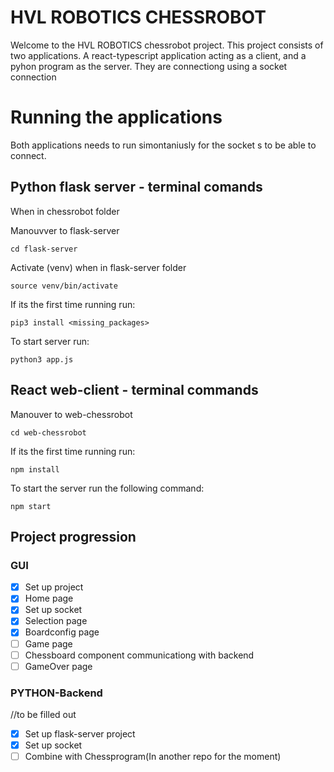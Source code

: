 # HVL ROBOTICS CHESSROBOT

Welcome to the HVL ROBOTICS chessrobot project. This project consists of two applications. A react-typescript application acting as a client, and a pyhon program as the server. They are connectiong using a socket connection

# Running the applications
Both applications needs to run simontaniusly for the socket s to be able to connect.


## Python flask server - terminal comands
When in chessrobot folder

Manouvver to flask-server
````
cd flask-server
````

Activate (venv) when in flask-server folder
````
source venv/bin/activate
````
If its the first time running run:
````
pip3 install <missing_packages>
````
To start server run:
````
python3 app.js
````


## React web-client - terminal commands
Manouver to web-chessrobot
````
cd web-chessrobot
````
If its the first time running run:
````
npm install
````
To start the server run the following command:
````
npm start
````

## Project progression

### GUI
- [x] Set up project
- [x] Home page
- [x] Set up socket
- [x] Selection page
- [x] Boardconfig page
- [ ] Game page
- [ ] Chessboard component communicationg with backend
- [ ] GameOver page

### PYTHON-Backend
//to be filled out
- [x] Set up flask-server project
- [x] Set up socket
- [ ] Combine with Chessprogram(In another repo for the moment)
